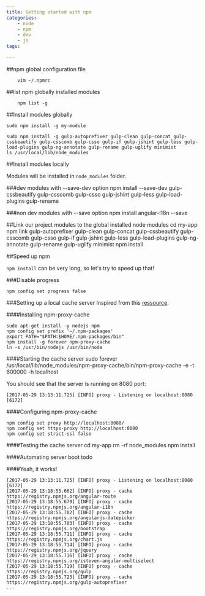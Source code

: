 ```yaml
---
title: Getting started with npm
categories:
    - node
    - npm
    - dev
    - js
tags:

---
```

##npm global configuration file

 		vim ~/.npmrc

##list npm globally installed modules

		npm list -g

##Install modules globally

    sudo npm install -g my-module

    sudo npm install -g gulp-autoprefixer gulp-clean gulp-concat gulp-cssbeautify gulp-csscomb gulp-csso gulp-if gulp-jshint gulp-less gulp-load-plugins gulp-ng-annotate gulp-rename gulp-uglify minimist
    ls /usr/local/lib/node_modules
    
##Install modules locally

Modules will be installed in `node_modules` folder.

###dev modules with --save-dev option
    npm install --save-dev gulp-cssbeautify gulp-csscomb gulp-csso gulp-jshint gulp-less gulp-load-plugins gulp-rename

###non dev modules with --save option
    npm install angular-i18n --save
    

##Link our project modules to the global installed node modules
    cd my-app
    npm link gulp-autoprefixer gulp-clean gulp-concat gulp-cssbeautify gulp-csscomb gulp-csso gulp-if gulp-jshint gulp-less gulp-load-plugins gulp-ng-annotate gulp-rename gulp-uglify minimist
    npm install 

##Speed up npm

`npm install` can be very long, so let's try to speed up that!

###Disable progress

    npm config set progress false
    
###Setting up a local cache server 
Inspired from this [ressource](http://willcodefor.beer/setup-your-own-npm-cache-server/).

####Installing npm-proxy-cache

    sudo apt-get install -y nodejs npm
    npm config set prefix '~/.npm-packages'  
    export PATH="$PATH:$HOME/.npm-packages/bin"
    npm install -g forever npm-proxy-cache  
    ln -s /usr/bin/nodejs /usr/bin/node
    
####Starting the cache server
    sudo forever /usr/local/lib/node_modules/npm-proxy-cache/bin/npm-proxy-cache  -e -t 600000 -h localhost

You should see that the server is running on 8080 port:

    [2017-05-29 13:13:11.725] [INFO] proxy - Listening on localhost:8080 [6172]


####Configuring npm-proxy-cache

    npm config set proxy http://localhost:8080/  
    npm config set https-proxy http://localhost:8080
    npm config set strict-ssl false  
    
####Testing the cache server
    cd my-app
    rm -rf node_modules
    npm install
    
####Automating server boot 
todo

####Yeah, it works!
    
    [2017-05-29 13:13:11.725] [INFO] proxy - Listening on localhost:8080 [6172]
    [2017-05-29 13:18:55.662] [INFO] proxy - cache https://registry.npmjs.org/angular-route
    [2017-05-29 13:18:55.679] [INFO] proxy - cache https://registry.npmjs.org/angular-i18n
    [2017-05-29 13:18:55.702] [INFO] proxy - cache https://registry.npmjs.org/angularjs-datepicker
    [2017-05-29 13:18:55.703] [INFO] proxy - cache https://registry.npmjs.org/bootstrap
    [2017-05-29 13:18:55.711] [INFO] proxy - cache https://registry.npmjs.org/chart.js
    [2017-05-29 13:18:55.714] [INFO] proxy - cache https://registry.npmjs.org/jquery
    [2017-05-29 13:18:55.716] [INFO] proxy - cache https://registry.npmjs.org/isteven-angular-multiselect
    [2017-05-29 13:18:55.719] [INFO] proxy - cache https://registry.npmjs.org/gulp
    [2017-05-29 13:18:55.723] [INFO] proxy - cache https://registry.npmjs.org/gulp-autoprefixer
    ...
